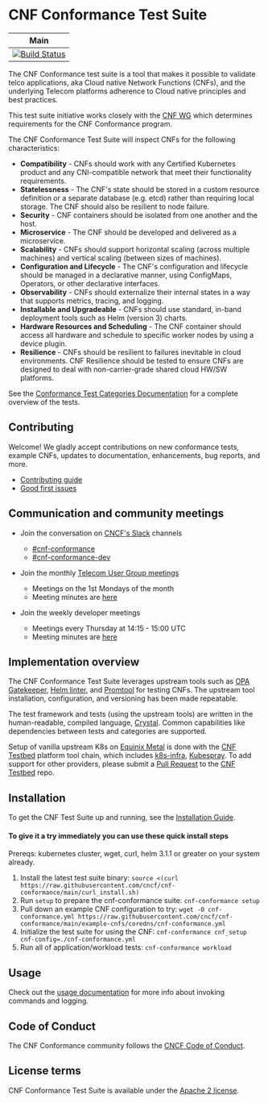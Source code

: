 # CNF Conformance Test Suite
| Main |
|---|
|[![Build Status](https://github.com/cncf/cnf-conformance/workflows/Crystal%20Specs/badge.svg)](https://github.com/cncf/cnf-conformance/actions)|

The CNF Conformance test suite is a tool that makes it possible to validate telco applications, aka Cloud native Network Functions (CNFs), and the underlying Telecom platforms adherence to Cloud native principles and best practices.

This test suite initiative works closely with the [CNF WG](cnf-wg/README.md) which determines requirements for the CNF Conformance program.

The CNF Conformance Test Suite will inspect CNFs for the following characteristics: 
- **Compatibility** - CNFs should work with any Certified Kubernetes product and any CNI-compatible network that meet their functionality requirements.
- **Statelessness** - The CNF's state should be stored in a custom resource definition or a separate database (e.g. etcd) rather than requiring local storage. The CNF should also be resilient to node failure.
- **Security** - CNF containers should be isolated from one another and the host.
- **Microservice** - The CNF should be developed and delivered as a microservice.
- **Scalability** - CNFs should support horizontal scaling (across multiple machines) and vertical scaling (between sizes of machines).
- **Configuration and Lifecycle** - The CNF's configuration and lifecycle should be managed in a declarative manner, using ConfigMaps, Operators, or other declarative interfaces.  
- **Observability** - CNFs should externalize their internal states in a way that supports metrics, tracing, and logging.
- **Installable and Upgradeable** - CNFs should use standard, in-band deployment tools such as Helm (version 3) charts.
- **Hardware Resources and Scheduling** - The CNF container should access all hardware and schedule to specific worker nodes by using a device plugin.
- **Resilience** - CNFs should be resilient to failures inevitable in cloud environments. CNF Resilience should be tested to ensure CNFs are designed to deal with non-carrier-grade shared cloud HW/SW platforms.

See the [Conformance Test Categories Documentation](https://github.com/cncf/cnf-conformance/blob/main/TEST-CATEGORIES.md) for a complete overview of the tests.

## Contributing

Welcome! We gladly accept contributions on new conformance tests, example CNFs, updates to documentation, enhancements, bug reports, and more.
- [Contributing guide](https://github.com/cncf/cnf-conformance/blob/main/CONTRIBUTING.md)
- [Good first issues](https://github.com/cncf/cnf-conformance/issues?q=is%3Aissue+is%3Aopen+label%3A%22good+first+issue%22)

## Communication and community meetings

- Join the conversation on [CNCF's Slack](https://slack.cncf.io/) channels
    - [#cnf-conformance](https://cloud-native.slack.com/archives/CV69TQW7Q)  
    - [#cnf-conformance-dev](https://cloud-native.slack.com/archives/C014TNCEX8R)
    
- Join the monthly [Telecom User Group meetings](https://github.com/cncf/telecom-user-group#meeting-time) 
    - Meetings on the 1st Mondays of the month 
    - Meeting minutes are [here](https://docs.google.com/document/d/1yhtI7aiwpdAiRBKyUX6mOJDHAbjOog2mI4Ur2k27D7s/edit) 
    
- Join the weekly developer meetings 
    - Meetings every Thursday at 14:15 - 15:00 UTC
    - Meeting minutes are [here](https://docs.google.com/document/d/1IbrgjqIkOCvrrSG0DRE6X62UUZpBq-818Mn8q0nkkd0/edit)

## Implementation overview

The CNF Conformance Test Suite leverages upstream tools such as [OPA Gatekeeper](https://github.com/open-policy-agent/gatekeeper), [Helm linter](https://github.com/helm/chart-testing), and [Promtool](https://prometheus.io/docs/prometheus/latest/configuration/unit_testing_rules/) for testing CNFs. The upstream tool installation, configuration, and versioning has been made repeatable.

The test framework and tests (using the upstream tools) are written in the human-readable, compiled language, [Crystal](https://crystal-lang.org/). Common capabilities like dependencies between tests and categories are supported.

Setup of vanilla upstream K8s on [Equinix Metal](https://metal.equinix.com/) is done with the [CNF Testbed](https://github.com/cncf/cnf-testbed/) platform tool chain, which includes [k8s-infra](https://github.com/crosscloudci/k8s-infra), [Kubespray](https://kubespray.io/). To add support for other providers, please submit a [Pull Request](https://github.com/cncf/cnf-testbed/pulls) to the [CNF Testbed](https://github.com/cncf/cnf-testbed/) repo.


## Installation
To get the CNF Test Suite up and running, see the [Installation Guide](INSTALL.md). 

#### To give it a try immediately you can use these quick install steps
Prereqs: kubernetes cluster, wget, curl, helm 3.1.1 or greater on your system already.

1. Install the latest test suite binary:  `source <(curl https://raw.githubusercontent.com/cncf/cnf-conformance/main/curl_install.sh)`
2. Run `setup` to prepare the cnf-conformance suite: `cnf-conformance setup`
3. Pull down an example CNF configuration to try: `wget -O cnf-conformance.yml https://raw.githubusercontent.com/cncf/cnf-conformance/main/example-cnfs/coredns/cnf-conformance.yml`
4. Initialize the test suite for using the CNF: `cnf-conformance cnf_setup cnf-config=./cnf-conformance.yml`
5. Run all of application/workload tests: `cnf-conformance workload`


## Usage

Check out the [usage documentation](https://github.com/cncf/cnf-conformance/blob/main/USAGE.md) for more info about invoking commands and logging.

## Code of Conduct

The CNF Conformance community follows the [CNCF Code of Conduct](https://github.com/cncf/foundation/blob/main/code-of-conduct.md).

## License terms

CNF Conformance Test Suite is available under the [Apache 2 license](https://github.com/cncf/cnf-conformance/blob/main/LICENSE).
